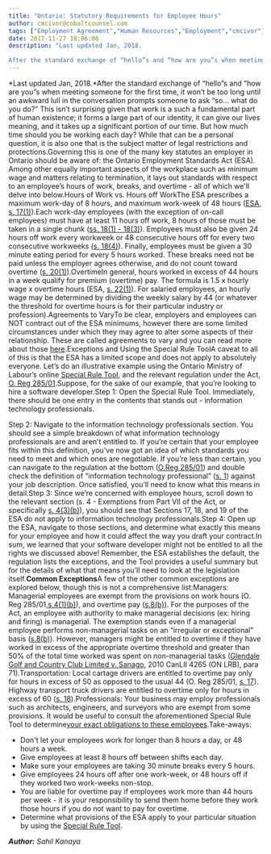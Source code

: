 ```yaml
---
title: "Ontario: Statutory Requirements for Employee Hours"
author: cmcivor@cobaltcounsel.com
tags: ["Employment Agreement","Human Resources","Employment","cmcivor"]
date: 2017-11-27 18:06:08
description: "Last updated Jan, 2018.

After the standard exchange of “hello”s and “how are you”s when meeting someone for the first time, it won’t be too long until an awkward lull in the conversation prompts some..."
---
```


*Last updated Jan, 2018.*After the standard exchange of “hello”s and “how are you”s when meeting someone for the first time, it won’t be too long until an awkward lull in the conversation prompts someone to ask “so... what do you do?” This isn’t surprising given that work is a such a fundamental part of human existence; it forms a large part of our identity, it can give our lives meaning, and it takes up a significant portion of our time. But how much time should you be working each day?  While that can be a personal question, it is also one that is the subject matter of legal restrictions and protections.Governing this is one of the many key statutes an employer in Ontario should be aware of:  the Ontario Employment Standards Act (ESA). Among other equally important aspects of the workplace such as minimum wage and matters relating to termination, it lays out standards with respect to an employee’s hours of work, breaks, and overtime - all of which we'll delve into below.Hours of Work vs. Hours off WorkThe ESA prescribes a maximum work-day of 8 hours, and maximum work-week of 48 hours ([ESA, s. 17(1)](https://www.ontario.ca/laws/statute/00e41#BK31)).Each work-day employees (with the exception of on-call employees) must have at least 11 hours off work, 8 hours of those must be taken in a single chunk ([ss. 18(1) - 18(3)](https://www.ontario.ca/laws/statute/00e41#BK35)). Employees must also be given 24 hours off work every workweek or 48 consecutive hours off for every two consecutive workweeks ([s. 18(4)](https://www.ontario.ca/laws/statute/00e41#BK35)). Finally, employees must be given a 30 minute eating period for every 5 hours worked. These breaks need not be paid unless the employer agrees otherwise, and do not count toward overtime ([s. 20(1)](https://www.ontario.ca/laws/statute/00e41#BK37)).OvertimeIn general, hours worked in excess of 44 hours in a week qualify for premium (overtime) pay. The formula is 1.5 x hourly wage x overtime hours (ESA, [s. 22(1)](https://www.ontario.ca/laws/statute/00e41#BK40)). For salaried employees, an hourly wage may be determined by dividing the weekly salary by 44 (or whatever the threshold for overtime hours is for their particular industry or profession).Agreements to VaryTo be clear, employers and employees can NOT contract out of the ESA minimums, however there are some limited circumstances under which they may agree to alter some aspects of their relationship. These are called agreements to vary and you can read more about those [here](https://blog.clausehound.com/ontario-agreements-to-vary/).Exceptions and Using the Special Rule ToolA caveat to all of this is that the ESA has a limited scope and does not apply to absolutely everyone. Let’s do an illustrative example using the Ontario Ministry of Labour’s online [Special Rule Tool](https://www.labour.gov.on.ca/english/es/tools/srt/group_government.php), and the relevant regulation under the Act, [O. Reg 285/01](https://www.ontario.ca/laws/regulation/010285).Suppose, for the sake of our example, that you’re looking to hire a software developer.Step 1: Open the Special Rule Tool. Immediately, there should be one entry in the contents that stands out - information technology professionals.

 

Step 2: Navigate to the information technology professionals section. You should see a simple breakdown of what information technology professionals are and aren’t entitled to. If you’re certain that your employee fits within this definition, you’ve now got an idea of which standards you need to meet and which ones are negotiable. If you’re less than certain, you can navigate to the regulation at the bottom ([O.Reg 285/01](https://www.ontario.ca/laws/regulation/010285)) and double check the definition of “information technology professional” ([s. 1](https://www.ontario.ca/laws/regulation/010285#BK0)) against your job description. Once satisfied, you’ll need to know what this means in detail.Step 3: Since we’re concerned with employee hours, scroll down to the relevant section (s. 4 - Exemptions from Part VII of the Act, or specifically [s. 4(3)(b)](https://www.ontario.ca/laws/regulation/010285#BK11)), you should see that Sections 17, 18, and 19 of the ESA do not apply to information technology professionals.Step 4: Open up the ESA, navigate to those sections, and determine what exactly this means for your employee and how it could affect the way you draft your contract.In sum, we learned that your software developer might not be entitled to all the rights we discussed above! Remember, the ESA establishes the default, the regulation lists the exceptions, and the Tool provides a useful summary but for the details of what that means you’ll need to look at the legislation itself.**Common Exceptions**A few of the other common exceptions are explored below, though this is not a comprehensive list:Managers: Managerial employees are exempt from the provisions on work hours (O. Reg 285/01,[s.4(1)(b)](https://www.ontario.ca/laws/regulation/010285#BK8)), and overtime pay ([s.8(b)](https://www.ontario.ca/laws/regulation/010285#BK17)). For the purposes of the Act, an employee with authority to make managerial decisions (ex: hiring and firing) is managerial. The exemption stands even if a managerial employee performs non-managerial tasks on an “irregular or exceptional” basis ([s.8(b)](https://www.ontario.ca/laws/regulation/010285#BK17)). However, managers might be entitled to overtime if they have worked in excess of the appropriate overtime threshold and greater than 50% of the total time worked was spent on non-managerial tasks ([Glendale Golf and Country Club Limited v. Sanago](http://canlii.ca/t/27vjp), 2010 CanLII 4265 (ON LRB), para 71).Transportation: Local cartage drivers are entitled to overtime pay only for hours in excess of 50 as opposed to the usual 44 (O. Reg 285/01, [s. 17](https://www.ontario.ca/laws/regulation/010285#BK31)). Highway transport truck drivers are entitled to overtime only for hours in excess of 60 ([s. 18](https://www.ontario.ca/laws/regulation/010285#BK31)).Professionals: Your business may employ professionals such as architects, engineers, and surveyors who are exempt from some provisions. It would be useful to consult the aforementioned Special Rule Tool to determine[your exact obligations to these employees](https://www.labour.gov.on.ca/english/es/tools/srt/group_government.php).Take-aways:
- Don't let your employees work for longer than 8 hours a day, or 48 hours a week.
- Give employees at least 8 hours off between shifts each day.
- Make sure your employees are taking 30 minute breaks every 5 hours.
- Give employees 24 hours off after one work-week, or 48 hours off if they worked two work-weeks non-stop.
- You are liable for overtime pay if employees work more than 44 hours per week - it is your responsibility to send them home before they work those hours if you do not want to pay for overtime.
- Determine what provisions of the ESA apply to your particular situation by using the [Special Rule Tool](https://www.labour.gov.on.ca/english/es/tools/srt/group_government.php).

***Author:** Sahil Kanaya*